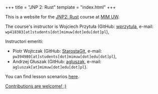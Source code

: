 +++
title = "JNP 2: Rust"
template = "index.html"
+++

This is a website for the [JNP2: Rust](https://usosweb.mimuw.edu.pl/kontroler.php?_action=katalog2%2Fprzedmioty%2FpokazPrzedmiot&kod=1000-2M24RUS&lang=en) course at [MIM UW](https://mimuw.edu.pl/).

The course's instructor is Wojciech Przytuła (GitHub: [wprzytula](https://github.com/wprzytula), e-mail: `wp418383[at]students[dot]mimuw[dot]edu[dot]pl`),

Instructori emeriti:

- Piotr Wojtczak (GitHub: [StarostaGit](https://github.com/StarostaGit), e-mail: `pw394980[at]students[dot]mimuw[dot]edu[dot]pl`),
- Andrzej Głuszak (GitHub: [agluszak](https://github.com/agluszak), e-mail: `agluszak[at]mimuw[dot]edu[dot]pl`).

You can find lesson scenarios [here](lessons/).

[Contributions are welcome! ;)](https://github.com/mimuw-jnp2-rust/mimuw-jnp2-rust.github.io)
